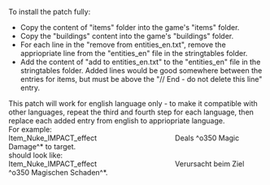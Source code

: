 To install the patch fully:
* Copy the content of "items" folder into the game's "items" folder.
* Copy the "buildings" content into the game's "buildings" folder.
* For each line in the "remove from entities_en.txt", remove the appriopriate line from the "entities_en" file in the stringtables folder.
* Add the content of "add to entities_en.txt" to the "entities_en" file in the stringtables folder. Added lines would be good somewhere between the entries for items, but must be above the "// End - do not delete this line" entry.

This patch will work for english language only - to make it compatible with other languages, repeat the third and fourth step for each language, then replace each added entry from english to appriopriate language.  
For example:  
Item_Nuke_IMPACT_effect&emsp;&emsp;&emsp;&emsp;&emsp;&emsp;&emsp;&emsp;&emsp;&emsp;&emsp;Deals ^o350 Magic Damage^* to target.  
should look like:  
Item_Nuke_IMPACT_effect&emsp;&emsp;&emsp;&emsp;&emsp;&emsp;&emsp;&emsp;&emsp;&emsp;&emsp;Verursacht beim Ziel ^o350 Magischen Schaden^*.  
